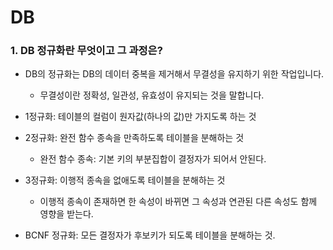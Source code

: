 # DB



### 1. DB 정규화란 무엇이고 그 과정은?

- DB의 정규화는 DB의 데이터 중복을 제거해서 무결성을 유지하기 위한 작업입니다.
  - 무결성이란 정확성, 일관성, 유효성이 유지되는 것을 말합니다.
- 1정규화: 테이블의 컬럼이 원자값(하나의 값)만 가지도록 하는 것
- 2정규화: 완전 함수 종속을 만족하도록 테이블을 분해하는 것
  - 완전 함수 종속: 기본 키의 부분집합이 결정자가 되어서 안된다.

- 3정규화: 이행적 종속을 없애도록 테이블을 분해하는 것
  - 이행적 종속이 존재하면 한 속성이 바뀌면 그 속성과 연관된 다른 속성도 함께 영향을 받는다.

- BCNF 정규화: 모든 결정자가 후보키가 되도록 테이블을 분해하는 것.

  

